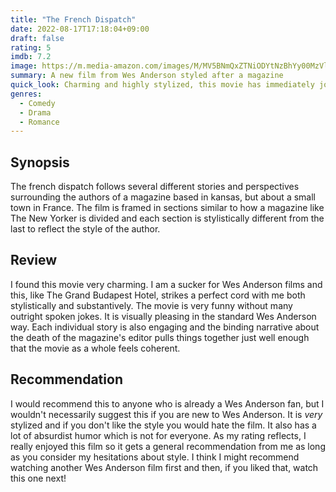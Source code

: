 ```yaml
---
title: "The French Dispatch"
date: 2022-08-17T17:18:04+09:00
draft: false
rating: 5
imdb: 7.2
image: https://m.media-amazon.com/images/M/MV5BNmQxZTNiODYtNzBhYy00MzVlLWJlN2UtNTc4YWZjMDIwMmEzXkEyXkFqcGdeQXVyMTkxNjUyNQ@@._V1_SX300.jpg
summary: A new film from Wes Anderson styled after a magazine
quick_look: Charming and highly stylized, this movie has immediately joined my shelf of favorites. Great if you are a Wes Anderson fan or just someone looking for absurdist humor.
genres:
  - Comedy
  - Drama
  - Romance
---
```


## Synopsis
The french dispatch follows several different stories and perspectives surrounding the authors of a magazine based in kansas, but about
a small town in France. The film is framed in sections similar to how a magazine like The New Yorker is divided and each section is
stylistically different from the last to reflect the style of the author.

## Review
I found this movie very charming. I am a sucker for Wes Anderson films and this, like The Grand Budapest Hotel, strikes a perfect cord with
me both stylistically and substantively. The movie is very funny without many outright spoken jokes. It is visually pleasing in the standard
Wes Anderson way. Each individual story is also engaging and the binding narrative about the death of the magazine's editor pulls things
together just well enough that the movie as a whole feels coherent.

## Recommendation
I would recommend this to anyone who is already a Wes Anderson fan, but I wouldn't necessarily suggest this if you are new to Wes Anderson.
It is _very_ stylized and if you don't like the style you would hate the film. It also has a lot of absurdist humor which is not for everyone.
As my rating reflects, I really enjoyed this film so it gets a general recommendation from me as long as you consider my hesitations about
style. I think I might recommend watching another Wes Anderson film first and then, if you liked that, watch this one next!
